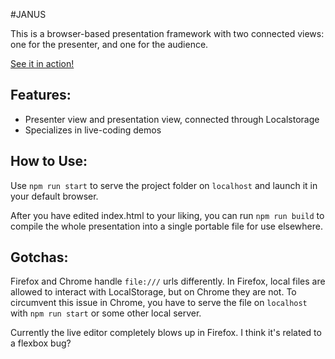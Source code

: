 #JANUS

This is a browser-based presentation framework with two connected views: one for the presenter, and one for the audience.

[See it in action!](https://seigler.github.io/janus)

## Features:

* Presenter view and presentation view, connected through Localstorage
* Specializes in live-coding demos

## How to Use:

Use `npm run start` to serve the project folder on `localhost` and launch it in your default browser.

After you have edited index.html to your liking, you can run `npm run build` to compile the whole presentation into a single portable file for use elsewhere.

## Gotchas:

Firefox and Chrome handle `file:///` urls differently. In Firefox, local files are allowed to interact with LocalStorage, but on Chrome they are not. To circumvent this issue in Chrome, you have to serve the file on `localhost` with `npm run start` or some other local server.

Currently the live editor completely blows up in Firefox. I think it's related to a flexbox bug?